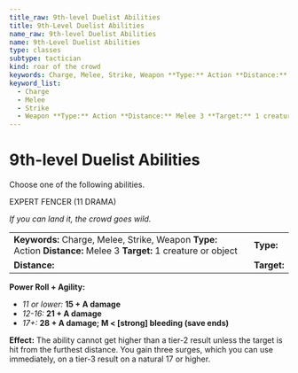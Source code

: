 ```yaml
---
title_raw: 9th-level Duelist Abilities
title: 9th-Level Duelist Abilities
name_raw: 9th-level Duelist Abilities
name: 9th-Level Duelist Abilities
type: classes
subtype: tactician
kind: roar of the crowd
keywords: Charge, Melee, Strike, Weapon **Type:** Action **Distance:** Melee 3 **Target:** 1 creature or object
keyword_list:
  - Charge
  - Melee
  - Strike
  - Weapon **Type:** Action **Distance:** Melee 3 **Target:** 1 creature or object
---
```


# 9th-level Duelist Abilities

Choose one of the following abilities.

EXPERT FENCER (11 DRAMA)

*If you can land it, the crowd goes wild.*

|                                                                                                                     |             |
| :------------------------------------------------------------------------------------------------------------------ | :---------- |
| **Keywords:** Charge, Melee, Strike, Weapon **Type:** Action **Distance:** Melee 3 **Target:** 1 creature or object | **Type:**   |
| **Distance:**                                                                                                       | **Target:** |

**Power Roll + Agility:**

- *11 or lower:* **15 + A damage**
- *12-16:* **21 + A damage**
- *17+:* **28 + A damage; M \< \[strong\] bleeding (save ends)**

**Effect:** The ability cannot get higher than a tier-2 result unless the target is hit from the furthest distance. You gain three surges, which you can use immediately, on a tier-3 result on a natural 17 or higher.
